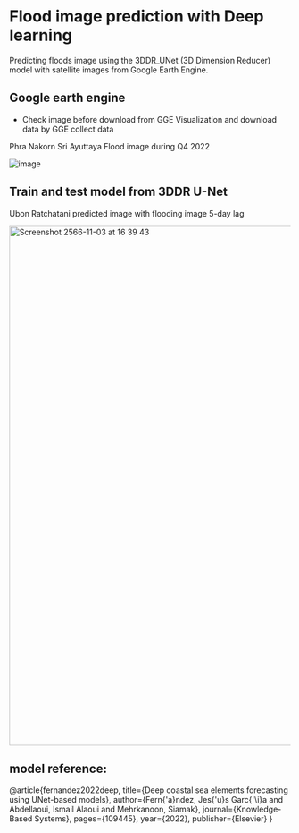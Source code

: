 # Flood image prediction with Deep learning
Predicting floods image using the 3DDR_UNet (3D Dimension Reducer) model with satellite images from Google Earth Engine.

## Google earth engine
- Check image before download from GGE Visualization and download data by GGE collect data

Phra Nakorn Sri Ayuttaya Flood image during Q4 2022

![image](https://github.com/jackitchai/Flood-image-prediction/assets/107567014/407c9033-c3e6-4a19-aeb9-676bef6ac75b)


## Train and test model from 3DDR U-Net

Ubon Ratchatani predicted image with flooding image 5-day lag 

<img width="929" alt="Screenshot 2566-11-03 at 16 39 43" src="https://github.com/jackitchai/Flood-image-prediction/assets/107567014/3a463e1b-4193-482b-9182-9253092e129d">


## model reference:
@article{fernandez2022deep,
  title={Deep coastal sea elements forecasting using UNet-based models},
  author={Fern{\'a}ndez, Jes{\'u}s Garc{\'\i}a and Abdellaoui, Ismail Alaoui and Mehrkanoon, Siamak},
  journal={Knowledge-Based Systems},
  pages={109445},
  year={2022},
  publisher={Elsevier}
}
